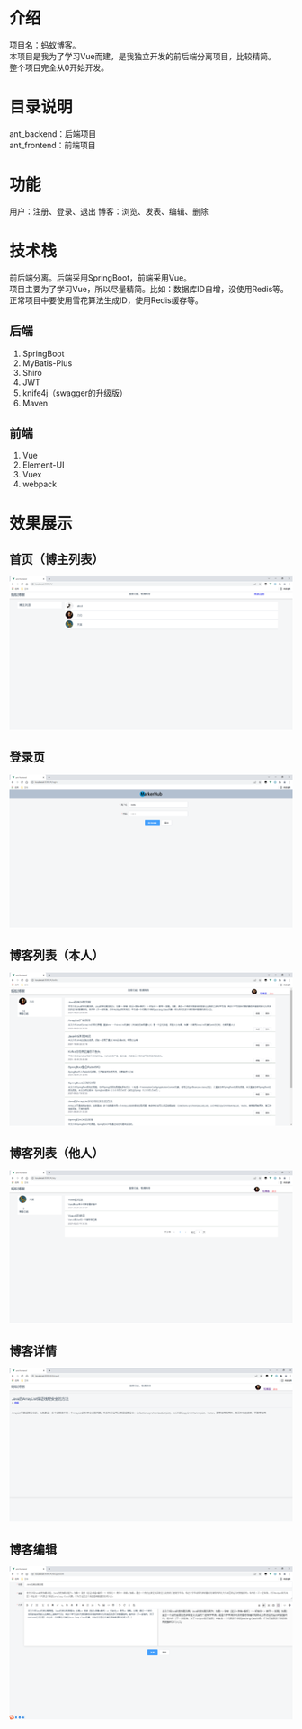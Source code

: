 # 介绍
项目名：蚂蚁博客。  
本项目是我为了学习Vue而建，是我独立开发的前后端分离项目，比较精简。  
整个项目完全从0开始开发。

# 目录说明
ant_backend：后端项目  
ant_frontend：前端项目

# 功能
用户：注册、登录、退出
博客：浏览、发表、编辑、删除

# 技术栈
前后端分离。后端采用SpringBoot，前端采用Vue。  
项目主要为了学习Vue，所以尽量精简。比如：数据库ID自增，没使用Redis等。正常项目中要使用雪花算法生成ID，使用Redis缓存等。

## 后端

1. SpringBoot
2. MyBatis-Plus
3. Shiro
4. JWT
5. knife4j（swagger的升级版）
6. Maven

## 前端

1. Vue
2. Element-UI
3. Vuex
4. webpack

# 效果展示
## 首页（博主列表）
![输入图片说明](%E6%95%88%E6%9E%9C%E5%9B%BE/%E9%A6%96%E9%A1%B5.png)

## 登录页
![输入图片说明](%E6%95%88%E6%9E%9C%E5%9B%BE/%E7%99%BB%E5%BD%95%E9%A1%B5.png)

## 博客列表（本人）
![输入图片说明](%E6%95%88%E6%9E%9C%E5%9B%BE/%E5%8D%9A%E5%AE%A2%E5%88%97%E8%A1%A8%EF%BC%88%E6%9C%AC%E4%BA%BA%E7%9A%84%EF%BC%89.png)

## 博客列表（他人）
![输入图片说明](%E6%95%88%E6%9E%9C%E5%9B%BE/%E5%8D%9A%E5%AE%A2%E5%88%97%E8%A1%A8%EF%BC%88%E4%BB%96%E4%BA%BA%E7%9A%84%EF%BC%89.png)

## 博客详情

![输入图片说明](%E6%95%88%E6%9E%9C%E5%9B%BE/%E5%8D%9A%E5%AE%A2%E8%AF%A6%E6%83%85.png)

## 博客编辑

![输入图片说明](%E6%95%88%E6%9E%9C%E5%9B%BE/%E5%8D%9A%E5%AE%A2%E7%BC%96%E8%BE%91.png)



